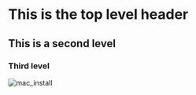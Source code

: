# This is the top level header
## This is a second level
### Third level

![mac_install](https://github.com/user-attachments/assets/d2de91b6-7395-4a37-8969-2564475bc4cb)
